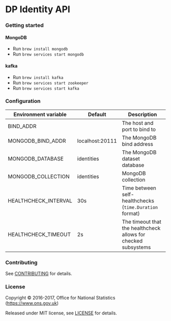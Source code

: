 DP Identity API
==============

### Getting started

#### MongoDB
* Run ```brew install mongodb```
* Run ```brew services start mongodb```

#### kafka
* Run ```brew install kafka```
* Run ```brew services start zookeeper```
* Run ```brew services start kafka```

### Configuration

| Environment variable        | Default                                   | Description
| --------------------------- | ----------------------------------------- | -----------
| BIND_ADDR                   |                                          | The host and port to bind to
| MONGODB_BIND_ADDR           | localhost:20111                          | The MongoDB bind address
| MONGODB_DATABASE            | identities                               | The MongoDB dataset database
| MONGODB_COLLECTION          | identities                               | MongoDB collection
| HEALTHCHECK_INTERVAL       | 30s                                       | Time between self-healthchecks (`time.Duration` format)
| HEALTHCHECK_TIMEOUT         | 2s                                     | The timeout that the healthcheck allows for checked subsystems

### Contributing

See [CONTRIBUTING](CONTRIBUTING.md) for details.

### License

Copyright © 2016-2017, Office for National Statistics (https://www.ons.gov.uk)

Released under MIT license, see [LICENSE](LICENSE.md) for details.
